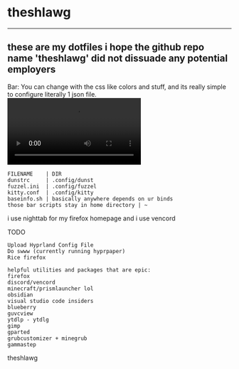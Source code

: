 # theshlawg
____
## these are my dotfiles i hope the github repo name 'theshlawg' did not dissuade any potential employers

Bar: You can change with the css like colors and stuff, and its really simple to configure literally 1 json file.
![HybridBar](https://github.com/jeebuscrossaint/theshlawg/blob/main/recording.mp4)

```
FILENAME    | DIR
dunstrc     | .config/dunst
fuzzel.ini  | .config/fuzzel
kitty.conf  | .config/kitty
baseinfo.sh | basically anywhere depends on ur binds
those bar scripts stay in home directory | ~
```
i use nighttab for my firefox homepage
and i use vencord 

TODO
```
Upload Hyprland Config File
Do swww (currently running hyprpaper)
Rice firefox
```
```
helpful utilities and packages that are epic:
firefox
discord/vencord
minecraft/prismlauncher lol
obsidian
visual studio code insiders
blueberry
guvcview
ytdlp - ytdlg
gimp
gparted
grubcustomizer + minegrub
gammastep
```
theshlawg
